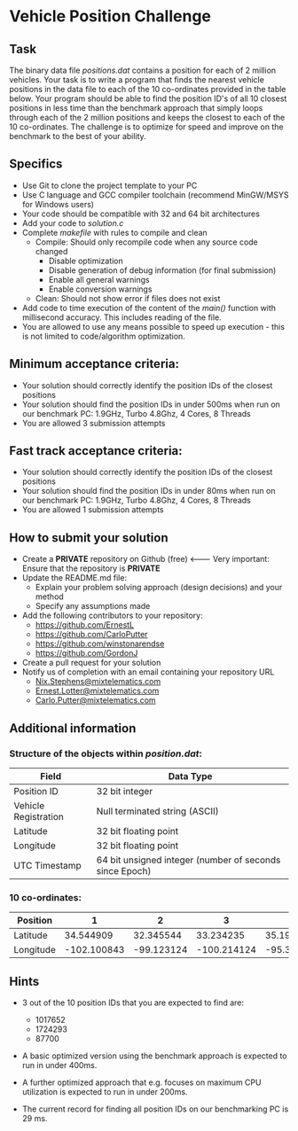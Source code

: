 # Vehicle Position Challenge

## Task
The binary data file _positions.dat_ contains a position for each of 2 million vehicles. Your task is to write a program that finds the nearest vehicle 
positions in the data file to each of the 10 co-ordinates provided in the table below. Your program should be able to find the position ID's of all 10 closest positions in less time than the benchmark approach that simply loops through each of the 2 million positions and keeps the closest to each of the 10 co-ordinates. The challenge is to optimize for speed and improve on the benchmark to the best of your ability.

## Specifics
  * Use Git to clone the project template to your PC
  * Use C language and GCC compiler toolchain (recommend MinGW/MSYS for Windows users)
  * Your code should be compatible with 32 and 64 bit architectures
  * Add your code to _solution.c_
  * Complete _makefile_ with rules to compile and clean
     * Compile: Should only recompile code when any source code changed
       * Disable optimization
       * Disable generation of debug information (for final submission)
       * Enable all general warnings
       * Enable conversion warnings
     * Clean: Should not show error if files does not exist
  * Add code to time execution of the content of the _main()_ function with millisecond accuracy. This includes reading of the file.
  * You are allowed to use any means possible to speed up execution - this is not limited to code/algorithm optimization.

## Minimum acceptance criteria:
 * Your solution should correctly identify the position IDs of the closest positions
 * Your solution should find the position IDs in under 500ms when run on our benchmark PC: 1.9GHz, Turbo 4.8Ghz, 4 Cores, 8 Threads
 * You are allowed 3 submission attempts

## Fast track acceptance criteria:
 * Your solution should correctly identify the position IDs of the closest positions
 * Your solution should find the position IDs in under 80ms when run on our benchmark PC: 1.9GHz, Turbo 4.8Ghz, 4 Cores, 8 Threads
 * You are allowed 1 submission attempts

## How to submit your solution
 * Create a __PRIVATE__ repository on Github (free)            <--- Very important: Ensure that the repository is __PRIVATE__
 * Update the README.md file:
   * Explain your problem solving approach (design decisions) and your method
   * Specify any assumptions made
 * Add the following contributors to your repository:
   * https://github.com/ErnestL
   * https://github.com/CarloPutter
   * https://github.com/winstonarendse
   * https://github.com/GordonJ
 * Create a pull request for your solution
 * Notify us of completion with an email containing your repository URL
   * Nix.Stephens@mixtelematics.com
   * Ernest.Lotter@mixtelematics.com
   * Carlo.Putter@mixtelematics.com

## Additional information

### Structure of the objects within _position.dat_:

Field               |Data Type
--------------------|--------------------------------------------------------
Position ID         |32 bit integer
Vehicle Registration|Null terminated string (ASCII)
Latitude            |32 bit floating point
Longitude           |32 bit floating point
UTC Timestamp       |64 bit unsigned integer (number of seconds since Epoch)

### 10 co-ordinates:

Position  |1          | 2        | 3         | 4        | 5        | 6         | 7         | 8        | 9        | 10
----------|-----------|----------|-----------|----------|----------|-----------|-----------|----------|----------|------------
Latitude  |34.544909  |32.345544 |33.234235  |35.195739 |31.895839 |32.895839  |34.115839  |32.335839 |33.535339 |32.234235
Longitude |-102.100843|-99.123124|-100.214124|-95.348899|-97.789573|-101.789573|-100.225732|-99.992232|-94.792232|-100.222222


## Hints

- 3 out of the 10 position IDs that you are expected to find are:
   - 1017652
   - 1724293
   - 87700

- A basic optimized version using the benchmark approach is expected to run in under 400ms.
- A further optimized approach that e.g. focuses on maximum CPU utilization is expected to run in under 200ms.
- The current record for finding all position IDs on our benchmarking PC is 29 ms.

